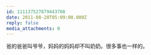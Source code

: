 ```yaml
---
id: 111137527879443708
date: 2011-08-20T05:09:00.000Z
reply: false
media_attachments: 0
---
```


爸的爸爸叫爷爷，妈妈的妈妈却不叫奶奶。很多事也一样的。 ​​​​

